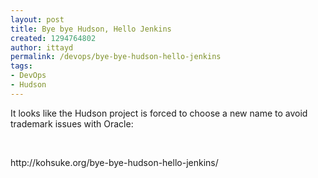 ```yaml
---
layout: post
title: Bye bye Hudson, Hello Jenkins
created: 1294764802
author: ittayd
permalink: /devops/bye-bye-hudson-hello-jenkins
tags:
- DevOps
- Hudson
---
```

<p>It looks like the Hudson project is forced to choose a new name to avoid trademark issues with Oracle:</p>
<p>&nbsp;</p>
<p>http://kohsuke.org/bye-bye-hudson-hello-jenkins/</p>
